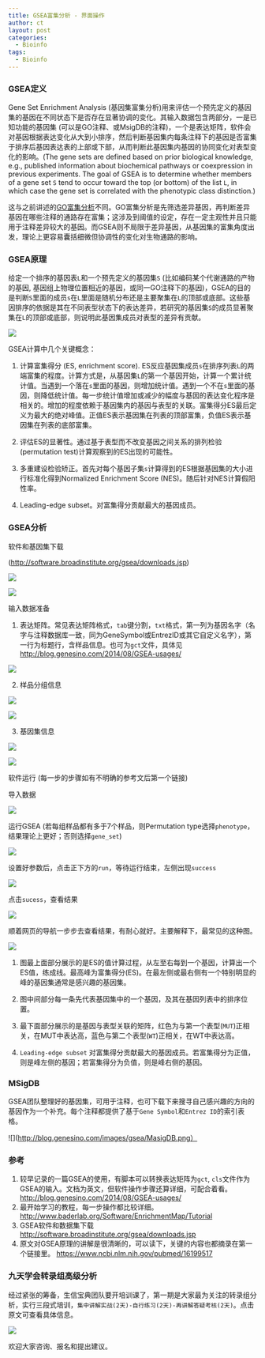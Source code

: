 ```yaml
---
title: GSEA富集分析 - 界面操作
author: ct
layout: post
categories:
  - Bioinfo
tags:
  - Bioinfo
---
```


### GSEA定义

Gene Set Enrichment Analysis (基因集富集分析)用来评估一个预先定义的基因集的基因在不同状态下是否存在显著协调的变化。其输入数据包含两部分，一是已知功能的基因集 (可以是GO注释、或MsigDB的注释)，一个是表达矩阵，软件会对基因根据表达变化从大到小排序，然后判断基因集内每条注释下的基因是否富集于排序后基因表达表的上部或下部，从而判断此基因集内基因的协同变化对表型变化的影响。(The gene sets are
defined based on prior biological knowledge, e.g., published information
about biochemical pathways or coexpression in previous
experiments. The goal of GSEA is to determine whether members
of a gene set `S` tend to occur toward the top (or bottom) of the list
`L`, in which case the gene set is correlated with the phenotypic class
distinction.)

这与之前讲述的[GO富集分析](https://mp.weixin.qq.com/s/l6j2encDfEQkt2UeNCMFhg)不同。GO富集分析是先筛选差异基因，再判断差异基因在哪些注释的通路存在富集；这涉及到阈值的设定，存在一定主观性并且只能用于注释差异较大的基因。而GSEA则不局限于差异基因，从基因集的富集角度出发，理论上更容易囊括细微但协调性的变化对生物通路的影响。

### GSEA原理

给定一个排序的基因表`L`和一个预先定义的基因集`S` (比如编码某个代谢通路的产物的基因, 基因组上物理位置相近的基因，或同一GO注释下的基因)，GSEA的目的是判断`S`里面的成员`s`在`L`里面是随机分布还是主要聚集在`L`的顶部或底部。这些基因排序的依据是其在不同表型状态下的表达差异，若研究的基因集`S`的成员显著聚集在`L`的顶部或底部，则说明此基因集成员对表型的差异有贡献。

![](http://blog.genesino.com/images/gsea/GSEA_1.png)

GSEA计算中几个关键概念：

1. 计算富集得分 (ES, enrichment score). ES反应基因集成员`s`在排序列表`L`的两端富集的程度。计算方式是，从基因集`L`的第一个基因开始，计算一个累计统计值。当遇到一个落在`s`里面的基因，则增加统计值。遇到一个不在`s`里面的基因，则降低统计值。每一步统计值增加或减少的幅度与基因的表达变化程序是相关的。增加的程度依赖于基因集内的基因与表型的关联。富集得分ES最后定义为最大的绝对峰值。正值ES表示基因集在列表的顶部富集，负值ES表示基因集在列表的底部富集。

2. 评估ES的显著性。通过基于表型而不改变基因之间关系的排列检验 (permutation test)计算观察到的ES出现的可能性。

3. 多重建设检验矫正。首先对每个基因子集`s`计算得到的ES根据基因集的大小进行标准化得到Normalized Enrichment Score (NES)。随后针对NES计算假阳性率。

4. Leading-edge subset。对富集得分贡献最大的基因成员。

### GSEA分析

软件和基因集下载 

(<http://software.broadinstitute.org/gsea/downloads.jsp>)

![](http://blog.genesino.com/images/gsea/GSEA_soft.png)

![](http://blog.genesino.com/images/gsea/GSEA_dataset.png)

输入数据准备

1. 表达矩阵。常见表达矩阵格式，`tab`键分割，`txt`格式，第一列为基因名字（名字与注释数据库一致，同为GeneSymbol或EntrezID或其它自定义名字），第一行为标题行，含样品信息。也可为`gct`文件，具体见 <http://blog.genesino.com/2014/08/GSEA-usages/>

![](http://blog.genesino.com/images/gsea/GSEA_expr_data.png)

2. 样品分组信息

![](http://blog.genesino.com/images/gsea/GSEA_group.png)

![](http://blog.genesino.com/images/cls.png)

3. 基因集信息

![](http://blog.genesino.com/images/gsea/GSEA_gene_set.png)

![](http://blog.genesino.com/images/gmt.gif)

软件运行 (每一步的步骤如有不明确的参考文后第一个链接)

导入数据

![](http://blog.genesino.com/images/gsea/GSEA_soft_usage1.png)

运行GSEA (若每组样品都有多于7个样品，则Permutation type选择`phenotype`，结果理论上更好；否则选择`gene_set`)

![](http://blog.genesino.com/images/gsea/GSEA_soft_usage2.png)

设置好参数后，点击正下方的`run`，等待运行结束，左侧出现`success`

![](http://blog.genesino.com/images/gsea/GSEA_soft_usage3.png)

点击`sucess`，查看结果

![](http://blog.genesino.com/images/gsea/GSEA_soft_usage4.png)

顺着网页的导航一步步去查看结果，有耐心就好。主要解释下，最常见的这种图。

![](http://blog.genesino.com/images/gsea_result.gif)

1. 图最上面部分展示的是ES的值计算过程，从左至右每到一个基因，计算出一个ES值，练成线。最高峰为富集得分(ES)。在最左侧或最右侧有一个特别明显的峰的基因集通常是感兴趣的基因集。

2. 图中间部分每一条先代表基因集中的一个基因，及其在基因列表中的排序位置。

3. 最下面部分展示的是基因与表型关联的矩阵，红色为与第一个表型(`MUT`)正相关，在MUT中表达高，蓝色与第二个表型(`WT`)正相关，在WT中表达高。

4. `Leading-edge subset` 对富集得分贡献最大的基因成员。若富集得分为正值，则是峰左侧的基因；若富集得分为负值，则是峰右侧的基因。

### MSigDB

GSEA团队整理好的基因集，可用于注释，也可下载下来搜寻自己感兴趣的方向的基因作为一个补充。每个注释都提供了基于`Gene Symbol`和`Entrez ID`的索引表格。

![](http://blog.genesino.com/images/gsea/MasigDB.png）

### 参考

1. 较早记录的一篇GSEA的使用，有脚本可以转换表达矩阵为`gct`, `cls`文件作为GSEA的输入。文档为英文，但软件操作步骤还算详细，可配合着看。<http://blog.genesino.com/2014/08/GSEA-usages/>
2. 最开始学习的教程，每一步操作都比较详细。 <http://www.baderlab.org/Software/EnrichmentMap/Tutorial>
3. GSEA软件和数据集下载 <http://software.broadinstitute.org/gsea/downloads.jsp>
4. 原文对GSEA原理的讲解是很清晰的，可以读下，关键的内容也都摘录在第一个链接里。 <https://www.ncbi.nlm.nih.gov/pubmed/16199517>

### 九天学会转录组高级分析

经过紧张的筹备，生信宝典团队要开培训课了，第一期是大家最为关注的转录组分析，实行三段式培训，`集中讲解实战(2天)-自行练习(2天)-再讲解答疑考核(2天)`。点击原文可查看具体信息。

![](http://blog.genesino.com/train/transcriptome_train.png)

欢迎大家咨询、报名和提出建议。





